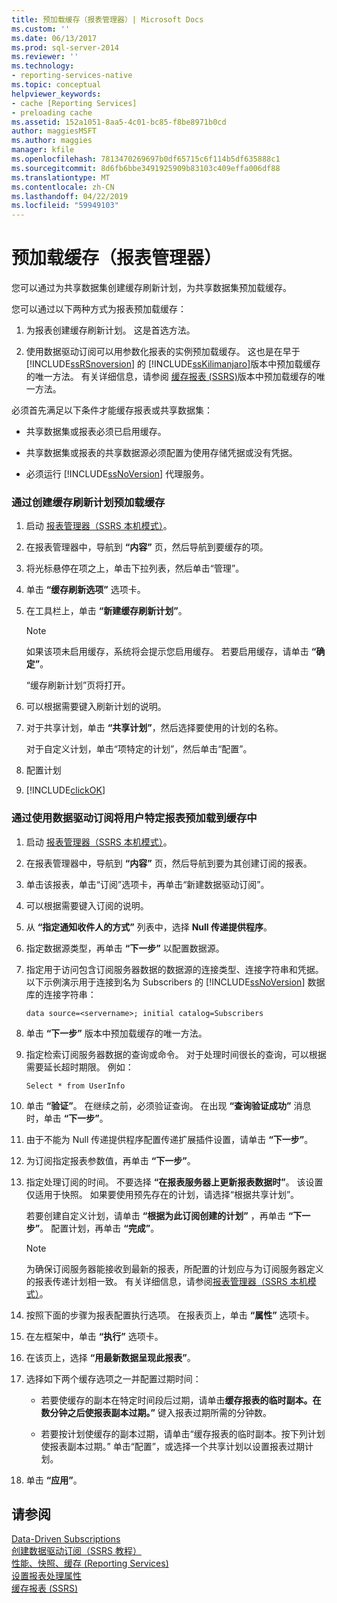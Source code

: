 ```yaml
---
title: 预加载缓存（报表管理器）| Microsoft Docs
ms.custom: ''
ms.date: 06/13/2017
ms.prod: sql-server-2014
ms.reviewer: ''
ms.technology:
- reporting-services-native
ms.topic: conceptual
helpviewer_keywords:
- cache [Reporting Services]
- preloading cache
ms.assetid: 152a1051-8aa5-4c01-bc85-f8be8971b0cd
author: maggiesMSFT
ms.author: maggies
manager: kfile
ms.openlocfilehash: 7813470269697b0df65715c6f114b5df635888c1
ms.sourcegitcommit: 8d6fb6bbe3491925909b83103c409effa006df88
ms.translationtype: MT
ms.contentlocale: zh-CN
ms.lasthandoff: 04/22/2019
ms.locfileid: "59949103"
---
```

# <a name="preload-the-cache-report-manager"></a>预加载缓存（报表管理器）
  您可以通过为共享数据集创建缓存刷新计划，为共享数据集预加载缓存。  
  
 您可以通过以下两种方式为报表预加载缓存：  
  
1.  为报表创建缓存刷新计划。 这是首选方法。  
  
2.  使用数据驱动订阅可以用参数化报表的实例预加载缓存。 这也是在早于 [!INCLUDE[ssRSnoversion](../../includes/ssrsnoversion-md.md)] 的 [!INCLUDE[ssKilimanjaro](../../includes/sskilimanjaro-md.md)]版本中预加载缓存的唯一方法。 有关详细信息，请参阅 [缓存报表 (SSRS)](caching-reports-ssrs.md)版本中预加载缓存的唯一方法。  
  
 必须首先满足以下条件才能缓存报表或共享数据集：  
  
-   共享数据集或报表必须已启用缓存。  
  
-   共享数据集或报表的共享数据源必须配置为使用存储凭据或没有凭据。  
  
-   必须运行 [!INCLUDE[ssNoVersion](../../includes/ssnoversion-md.md)] 代理服务。  
  
### <a name="to-preload-the-cache-by-creating-a-cache-refresh-plan"></a>通过创建缓存刷新计划预加载缓存  
  
1.  启动 [报表管理器（SSRS 本机模式）](../report-manager-ssrs-native-mode.md)。  
  
2.  在报表管理器中，导航到 **“内容”** 页，然后导航到要缓存的项。  
  
3.  将光标悬停在项之上，单击下拉列表，然后单击“管理”。  
  
4.  单击 **“缓存刷新选项”** 选项卡。  
  
5.  在工具栏上，单击 **“新建缓存刷新计划”**。  
  
    > [!NOTE]  
    >  如果该项未启用缓存，系统将会提示您启用缓存。 若要启用缓存，请单击 **“确定”**。  
  
     “缓存刷新计划”页将打开。  
  
6.  可以根据需要键入刷新计划的说明。  
  
7.  对于共享计划，单击 **“共享计划”**，然后选择要使用的计划的名称。  
  
     对于自定义计划，单击“项特定的计划”，然后单击“配置”。  
  
8.  配置计划  
  
9. [!INCLUDE[clickOK](../../includes/clickok-md.md)]  
  
### <a name="to-preload-the-cache-with-a-user-specific-report-by-using-a-data-driven-subscription"></a>通过使用数据驱动订阅将用户特定报表预加载到缓存中  
  
1.  启动 [报表管理器（SSRS 本机模式）](../report-manager-ssrs-native-mode.md)。  
  
2.  在报表管理器中，导航到 **“内容”** 页，然后导航到要为其创建订阅的报表。  
  
3.  单击该报表，单击“订阅”选项卡，再单击“新建数据驱动订阅”。  
  
4.  可以根据需要键入订阅的说明。  
  
5.  从 **“指定通知收件人的方式”** 列表中，选择 **Null 传递提供程序**。  
  
6.  指定数据源类型，再单击 **“下一步”** 以配置数据源。  
  
7.  指定用于访问包含订阅服务器数据的数据源的连接类型、连接字符串和凭据。 以下示例演示用于连接到名为 Subscribers 的 [!INCLUDE[ssNoVersion](../../includes/ssnoversion-md.md)] 数据库的连接字符串：  
  
    ```  
    data source=<servername>; initial catalog=Subscribers  
    ```  
  
8.  单击 **“下一步”** 版本中预加载缓存的唯一方法。  
  
9. 指定检索订阅服务器数据的查询或命令。 对于处理时间很长的查询，可以根据需要延长超时期限。 例如：  
  
    ```  
    Select * from UserInfo  
    ```  
  
10. 单击 **“验证”**。 在继续之前，必须验证查询。 在出现 **“查询验证成功”** 消息时，单击 **“下一步”**。  
  
11. 由于不能为 Null 传递提供程序配置传递扩展插件设置，请单击 **“下一步”**。  
  
12. 为订阅指定报表参数值，再单击 **“下一步”**。  
  
13. 指定处理订阅的时间。 不要选择 **“在报表服务器上更新报表数据时”**。 该设置仅适用于快照。 如果要使用预先存在的计划，请选择“根据共享计划”。  
  
     若要创建自定义计划，请单击 **“根据为此订阅创建的计划”** ，再单击 **“下一步”**。 配置计划，再单击 **“完成”**。  
  
    > [!NOTE]  
    >  为确保订阅服务器能接收到最新的报表，所配置的计划应与为订阅服务器定义的报表传递计划相一致。 有关详细信息，请参阅[报表管理器（SSRS 本机模式）](../report-manager-ssrs-native-mode.md)。  
  
14. 按照下面的步骤为报表配置执行选项。 在报表页上，单击 **“属性”** 选项卡。  
  
15. 在左框架中，单击 **“执行”** 选项卡。  
  
16. 在该页上，选择 **“用最新数据呈现此报表”**。  
  
17. 选择如下两个缓存选项之一并配置过期时间：  
  
    -   若要使缓存的副本在特定时间段后过期，请单击**缓存报表的临时副本。在数分钟之后使报表副本过期。”** 键入报表过期所需的分钟数。  
  
    -   若要按计划使缓存的副本过期，请单击“缓存报表的临时副本。按下列计划使报表副本过期。” 单击“配置”，或选择一个共享计划以设置报表过期计划。  
  
18. 单击 **“应用”**。  
  
## <a name="see-also"></a>请参阅  
 [Data-Driven Subscriptions](../subscriptions/data-driven-subscriptions.md)   
 [创建数据驱动订阅（SSRS 教程）](../create-a-data-driven-subscription-ssrs-tutorial.md)   
 [性能、快照、缓存 (Reporting Services)](performance-snapshots-caching-reporting-services.md)   
 [设置报表处理属性](set-report-processing-properties.md)   
 [缓存报表 (SSRS)](caching-reports-ssrs.md)  
  
  
